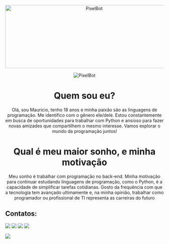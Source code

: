 <p align="center">
  <a href="https://discord.gg/wDv8xH78W2">
    <img src="https://share.creavite.co/6bdRwlrbHe1bZGc7.gif" height="200" width="550" alt="PixelBot" />
  </a>
</p>
<div align="center">

![PixelBot](https://img.shields.io/static/v1?label=PixelBot&message=v1.0.0&color=C167FF)

</div>

<h1 align="center">
  Quem sou eu?
</h1>
<p align="center">Olá, sou Mauricio, tenho 18 anos e minha paixão são as linguagens de programação. Me identifico com o gênero ele/dele. Estou constantemente em busca de oportunidades para trabalhar com Python e ansioso para fazer novas amizades que compartilhem o mesmo interesse. Vamos explorar o mundo da programação juntos!</p>
<h1 align="center">
  Qual é meu maior sonho, e minha motivação
</h1>
<p align="center">Meu sonho é trabalhar com programação no back-end. Minha motivação para continuar estudando linguagens de programação, como o Python, é a capacidade de simplificar tarefas cotidianas. Gosto da frequência com que a tecnologia tem avançado ultimamente e, na minha opinião, trabalhar como programador ou profissional de TI representa as carreiras do futuro</p>



## Contatos:
<div>
<a href="https://www.instagram.com/s_nightshadows/" target="_blank"><img loading="lazy" src="https://img.shields.io/badge/-Instagram-%23E4405F?style=for-the-badge&logo=instagram&logoColor=white" target="_blank"></a>
<a href=https://www.twitch.tv/mczinn__" target="_blank"><img loading="lazy" src="https://img.shields.io/badge/Twitch-9146FF?style=for-the-badge&logo=twitch&logoColor=white" target="_blank"></a>
<a href = "mailto:mauriciosouzaalves01@gmail.com"><img loading="lazy" src="https://img.shields.io/badge/Gmail-D14836?style=for-the-badge&logo=gmail&logoColor=white" target="_blank"></a>
<a href="https://www.linkedin.com/in/mauricio-souza-b920aa270/" target="_blank"><img loading="lazy" src="https://img.shields.io/badge/-LinkedIn-%230077B5?style=for-the-badge&logo=linkedin&logoColor=white" target="_blank"></a> 

<a href="https://discord.gg/wDv8xH78W2" target="_blank"><img loading="lazy" src="https://img.shields.io/badge/-Discord-%502AFF?style=for-the-badge&logo=linkedin&logoColor=white" target="_blank"></a>  
</div>

